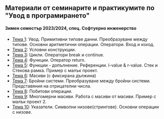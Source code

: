 ## Материали от семинарите и практикумите по "Увод в програмирането"
#### Зимен семестър 2023/2024, спец. Софтуерно инженерство

- [Тема 1](./Sem.%2001): Увод. Примитивни типове данни. Преобразуване между типове. Основни аритметични операции. Оператори. Вход и изход.
- [Тема 2](./Sem.%2002): Условни конструкции.
- [Тема 3](./Sem.%2003): Цикли. Оператори break и continue.
- [Тема 4](./Sem.%2004): Функции. Оператор return.
- [Тема 5](./Sem.%2005): Функции - допълнение. Референции. l-value & r-value. Стек и Стекова рамка. Пример с малък проект.
- [Тема 6](./Sem.%2006): Масиви (с фиксирана дължина)
- [Тема 7](./Sem.%2007): Бройни системи. Преобразуване между бройни системи. Представяния на отрицателни числа.
- [Тема 8](./Sem.%2008): Побитови операции.
- [Тема 9](./Sem.%2009): Многомерни масиви. Работа с масиви от масиви. Пример с малък проект 2.
- [Тема 10](./Sem.%2010): Указатели. Символни низове(стрингове). Основни операции с низове.

